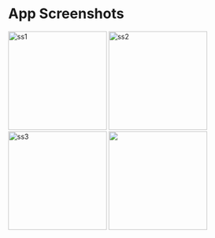 # App Screenshots

<img src="https://github.com/user-attachments/assets/73fe5a76-7ea2-4759-a696-f444993dcb8e" alt="ss1" width="200">
<img src="https://github.com/user-attachments/assets/a26ff1a8-e035-4b68-9b25-646c11ea38d9" alt="ss2" width="200">
<img src="https://github.com/user-attachments/assets/5a9f0e7e-0a0e-4891-a3c6-cec8f95cc792" alt="ss3" width="200">
<img src="https://github.com/user-attachments/assets/47cb329b-9800-4a6b-8447-458f3b9252ad" aly="ss4" width="200">
